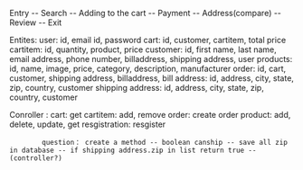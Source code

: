Entry -- Search -- Adding to the cart -- Payment -- Address(compare) -- Review -- Exit

Entites:   user: id, email id, password
           cart: id, customer, cartitem, total price
           cartitem: id, quantity, product, price
           customer: id, first name, last name, email address, phone number, billaddress, shipping address, user
           products: id, name, image, price, category, description, manufacturer
           order: id, cart, customer, shipping address, billaddress, 
           bill address: id, address, city, state, zip, country, customer
           shipping address: id, address, city, state, zip, country, customer
           
Conroller : cart: get
            cartitem: add, remove
            order: create order
            product: add, delete, update, get
            resgistration: resgister
            
            question： create a method -- boolean canship -- save all zip in database -- if shipping address.zip in list return true -- (controller?)
            
            
